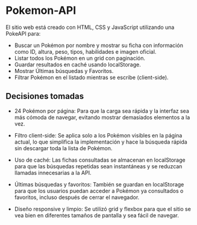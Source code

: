 # Pokemon-API


El sitio web está creado con HTML, CSS y JavaScript utilizando una PokeAPI para:

- Buscar un Pokémon por nombre y mostrar su ficha con información como ID, altura, peso, tipos, habilidades e imagen oficial.
- Listar todos los Pokémon en un grid con paginación.
- Guardar resultados en caché usando localStorage.
- Mostrar Últimas búsquedas y Favoritos.
- Filtrar Pokémon en el listado mientras se escribe (client-side).

## Decisiones tomadas

- 24 Pokémon por página: Para que la carga sea rápida y la interfaz sea más cómoda de navegar, evitando mostrar demasiados elementos a la vez.
  
- Filtro client-side: Se aplica solo a los Pokémon visibles en la página actual, lo que simplifica la implementación y hace la búsqueda rápida sin descargar toda la lista de Pokémon.  

- Uso de caché: Las fichas consultadas se almacenan en localStorage para que las búsquedas repetidas sean instantáneas y se reduzcan llamadas innecesarias a la API. 

- Últimas búsquedas y favoritos: También se guardan en localStorage para que los usuarios puedan acceder a Pokémon ya consultados o favoritos, incluso después de cerrar el navegador.  

- Diseño responsive y limpio: Se utilizó grid y flexbox para que el sitio se vea bien en diferentes tamaños de pantalla y sea fácil de navegar.
